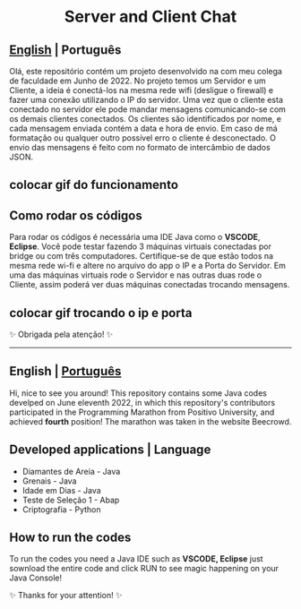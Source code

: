 <h1 align="center">
  <br>Server and Client Chat</h1>

<a id="pt-readme"></a>
## [English](#en-readme) | Português

Olá, este repositório contém um projeto desenvolvido na com meu colega de faculdade em Junho de 2022. No projeto temos um Servidor e um Cliente, a ideia é conectá-los na mesma rede wifi (desligue o firewall) e fazer uma conexão utilizando o IP do servidor. Uma vez que o cliente esta conectado no servidor ele pode mandar mensagens comunicando-se com os demais clientes conectados. Os clientes são identificados por nome, e cada mensagem enviada contém a data e hora de envio. Em caso de má formatação ou qualquer outro possível erro o cliente é desconectado. O envio das mensagens é feito com no formato de intercâmbio de dados JSON.  

## colocar gif do funcionamento

## Como rodar os códigos

Para rodar os códigos é necessária uma IDE Java como o **VSCODE**, **Eclipse**. Você pode testar fazendo 3 máquinas virtuais conectadas por bridge ou com três computadores. Certifique-se de que estão todos na mesma rede wi-fi e altere no arquivo do app o IP e a Porta do Servidor. Em uma das máquinas virtuais rode o Servidor e nas outras duas rode o Cliente, assim poderá ver duas máquinas conectadas trocando mensagens. 

## colocar gif trocando o ip e porta 

✨ Obrigada pela atenção! ✨

-------

<a id="en-readme"></a>
## English | [Português](#pt-readme)


Hi, nice to see you around! This repository contains some Java codes develped on June eleventh 2022, in which this repository's contributors participated in the Programming Marathon from Positivo University, and achieved **fourth** position! The marathon was taken in the website Beecrowd. 


## Developed applications    |     Language

- Diamantes de Areia -    Java
- Grenais - Java
- Idade em Dias - Java
- Teste de Seleção 1 - Abap
- Criptografia - Python

## How to run the codes

To run the codes you need a Java IDE such as **VSCODE, Eclipse**   just sownload the entire code and click RUN to see magic happening on your Java Console! 


✨ Thanks for your attention! ✨
